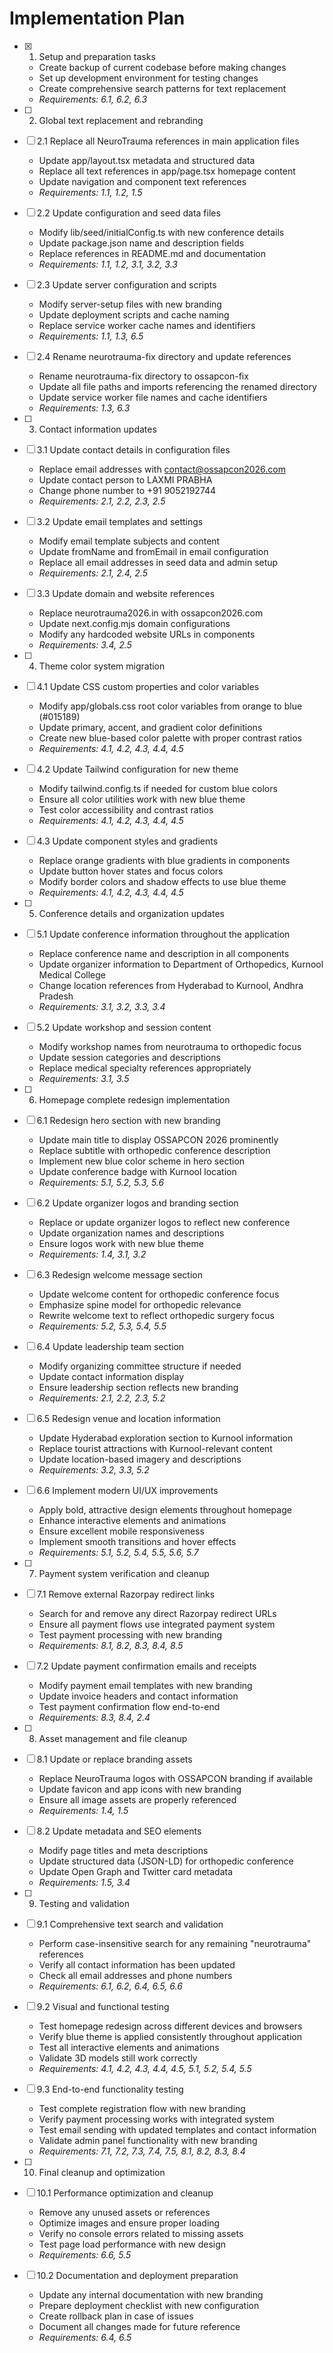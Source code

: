 # Implementation Plan

- [x] 1. Setup and preparation tasks





  - Create backup of current codebase before making changes
  - Set up development environment for testing changes
  - Create comprehensive search patterns for text replacement
  - _Requirements: 6.1, 6.2, 6.3_

- [ ] 2. Global text replacement and rebranding
- [ ] 2.1 Replace all NeuroTrauma references in main application files
  - Update app/layout.tsx metadata and structured data
  - Replace all text references in app/page.tsx homepage content
  - Update navigation and component text references
  - _Requirements: 1.1, 1.2, 1.5_

- [ ] 2.2 Update configuration and seed data files
  - Modify lib/seed/initialConfig.ts with new conference details
  - Update package.json name and description fields
  - Replace references in README.md and documentation
  - _Requirements: 1.1, 1.2, 3.1, 3.2, 3.3_

- [ ] 2.3 Update server configuration and scripts
  - Modify server-setup files with new branding
  - Update deployment scripts and cache naming
  - Replace service worker cache names and identifiers
  - _Requirements: 1.1, 1.3, 6.5_

- [ ] 2.4 Rename neurotrauma-fix directory and update references
  - Rename neurotrauma-fix directory to ossapcon-fix
  - Update all file paths and imports referencing the renamed directory
  - Update service worker file names and cache identifiers
  - _Requirements: 1.3, 6.3_

- [ ] 3. Contact information updates
- [ ] 3.1 Update contact details in configuration files
  - Replace email addresses with contact@ossapcon2026.com
  - Update contact person to LAXMI PRABHA
  - Change phone number to +91 9052192744
  - _Requirements: 2.1, 2.2, 2.3, 2.5_

- [ ] 3.2 Update email templates and settings
  - Modify email template subjects and content
  - Update fromName and fromEmail in email configuration
  - Replace all email addresses in seed data and admin setup
  - _Requirements: 2.1, 2.4, 2.5_

- [ ] 3.3 Update domain and website references
  - Replace neurotrauma2026.in with ossapcon2026.com
  - Update next.config.mjs domain configurations
  - Modify any hardcoded website URLs in components
  - _Requirements: 3.4, 2.5_

- [ ] 4. Theme color system migration
- [ ] 4.1 Update CSS custom properties and color variables
  - Modify app/globals.css root color variables from orange to blue (#015189)
  - Update primary, accent, and gradient color definitions
  - Create new blue-based color palette with proper contrast ratios
  - _Requirements: 4.1, 4.2, 4.3, 4.4, 4.5_

- [ ] 4.2 Update Tailwind configuration for new theme
  - Modify tailwind.config.ts if needed for custom blue colors
  - Ensure all color utilities work with new blue theme
  - Test color accessibility and contrast ratios
  - _Requirements: 4.1, 4.2, 4.3, 4.4, 4.5_

- [ ] 4.3 Update component styles and gradients
  - Replace orange gradients with blue gradients in components
  - Update button hover states and focus colors
  - Modify border colors and shadow effects to use blue theme
  - _Requirements: 4.1, 4.2, 4.3, 4.4, 4.5_

- [ ] 5. Conference details and organization updates
- [ ] 5.1 Update conference information throughout the application
  - Replace conference name and description in all components
  - Update organizer information to Department of Orthopedics, Kurnool Medical College
  - Change location references from Hyderabad to Kurnool, Andhra Pradesh
  - _Requirements: 3.1, 3.2, 3.3, 3.4_

- [ ] 5.2 Update workshop and session content
  - Modify workshop names from neurotrauma to orthopedic focus
  - Update session categories and descriptions
  - Replace medical specialty references appropriately
  - _Requirements: 3.1, 3.5_

- [ ] 6. Homepage complete redesign implementation
- [ ] 6.1 Redesign hero section with new branding
  - Update main title to display OSSAPCON 2026 prominently
  - Replace subtitle with orthopedic conference description
  - Implement new blue color scheme in hero section
  - Update conference badge with Kurnool location
  - _Requirements: 5.1, 5.2, 5.3, 5.6_

- [ ] 6.2 Update organizer logos and branding section
  - Replace or update organizer logos to reflect new conference
  - Update organization names and descriptions
  - Ensure logos work with new blue theme
  - _Requirements: 1.4, 3.1, 3.2_

- [ ] 6.3 Redesign welcome message section
  - Update welcome content for orthopedic conference focus
  - Emphasize spine model for orthopedic relevance
  - Rewrite welcome text to reflect orthopedic surgery focus
  - _Requirements: 5.2, 5.3, 5.4, 5.5_

- [ ] 6.4 Update leadership team section
  - Modify organizing committee structure if needed
  - Update contact information display
  - Ensure leadership section reflects new branding
  - _Requirements: 2.1, 2.2, 2.3, 5.2_

- [ ] 6.5 Redesign venue and location information
  - Update Hyderabad exploration section to Kurnool information
  - Replace tourist attractions with Kurnool-relevant content
  - Update location-based imagery and descriptions
  - _Requirements: 3.2, 3.3, 5.2_

- [ ] 6.6 Implement modern UI/UX improvements
  - Apply bold, attractive design elements throughout homepage
  - Enhance interactive elements and animations
  - Ensure excellent mobile responsiveness
  - Implement smooth transitions and hover effects
  - _Requirements: 5.1, 5.2, 5.4, 5.5, 5.6, 5.7_

- [ ] 7. Payment system verification and cleanup
- [ ] 7.1 Remove external Razorpay redirect links
  - Search for and remove any direct Razorpay redirect URLs
  - Ensure all payment flows use integrated payment system
  - Test payment processing with new branding
  - _Requirements: 8.1, 8.2, 8.3, 8.4, 8.5_

- [ ] 7.2 Update payment confirmation emails and receipts
  - Modify payment email templates with new branding
  - Update invoice headers and contact information
  - Test payment confirmation flow end-to-end
  - _Requirements: 8.3, 8.4, 2.4_

- [ ] 8. Asset management and file cleanup
- [ ] 8.1 Update or replace branding assets
  - Replace NeuroTrauma logos with OSSAPCON branding if available
  - Update favicon and app icons with new branding
  - Ensure all image assets are properly referenced
  - _Requirements: 1.4, 1.5_

- [ ] 8.2 Update metadata and SEO elements
  - Modify page titles and meta descriptions
  - Update structured data (JSON-LD) for orthopedic conference
  - Update Open Graph and Twitter card metadata
  - _Requirements: 1.5, 3.4_

- [ ] 9. Testing and validation
- [ ] 9.1 Comprehensive text search and validation
  - Perform case-insensitive search for any remaining "neurotrauma" references
  - Verify all contact information has been updated
  - Check all email addresses and phone numbers
  - _Requirements: 6.1, 6.2, 6.4, 6.5, 6.6_

- [ ] 9.2 Visual and functional testing
  - Test homepage redesign across different devices and browsers
  - Verify blue theme is applied consistently throughout application
  - Test all interactive elements and animations
  - Validate 3D models still work correctly
  - _Requirements: 4.1, 4.2, 4.3, 4.4, 4.5, 5.1, 5.2, 5.4, 5.5_

- [ ] 9.3 End-to-end functionality testing
  - Test complete registration flow with new branding
  - Verify payment processing works with integrated system
  - Test email sending with updated templates and contact information
  - Validate admin panel functionality with new branding
  - _Requirements: 7.1, 7.2, 7.3, 7.4, 7.5, 8.1, 8.2, 8.3, 8.4_

- [ ] 10. Final cleanup and optimization
- [ ] 10.1 Performance optimization and cleanup
  - Remove any unused assets or references
  - Optimize images and ensure proper loading
  - Verify no console errors related to missing assets
  - Test page load performance with new design
  - _Requirements: 6.6, 5.5_

- [ ] 10.2 Documentation and deployment preparation
  - Update any internal documentation with new branding
  - Prepare deployment checklist with new configuration
  - Create rollback plan in case of issues
  - Document all changes made for future reference
  - _Requirements: 6.4, 6.5_